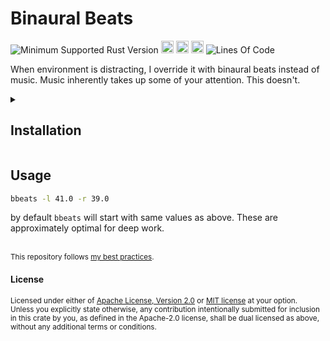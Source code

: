 # Binaural Beats
![Minimum Supported Rust Version](https://img.shields.io/badge/nightly-1.83+-ab6000.svg)
[<img alt="crates.io" src="https://img.shields.io/crates/v/bbeats.svg?color=fc8d62&logo=rust" height="20" style=flat-square>](https://crates.io/crates/bbeats)
[<img alt="docs.rs" src="https://img.shields.io/badge/docs.rs-66c2a5?style=for-the-badge&labelColor=555555&logo=docs.rs&style=flat-square" height="20">](https://docs.rs/bbeats)
[<img alt="build status" src="https://img.shields.io/github/actions/workflow/status/valeratrades/bbeats/ci.yml?branch=master&style=for-the-badge&style=flat-square" height="20">](https://github.com/valeratrades/bbeats/actions?query=branch%3Amaster) <!--NB: Won't find it if repo is private-->
![Lines Of Code](https://img.shields.io/badge/LoC-147-lightblue)

When environment is distracting, I override it with binaural beats instead of music. Music inherently takes up some of your attention. This doesn't.

<!-- markdownlint-disable -->
<details>
  <summary>
    <h2>Installation</h2>
  </summary>
```sh
cargo install bbeats 
```
</details>
<!-- markdownlint-restore -->

## Usage
```sh
bbeats -l 41.0 -r 39.0
```
by default `bbeats` will start with same values as above. These are approximately optimal for deep work.

<br>

<sup>
This repository follows <a href="https://github.com/valeratrades/.github/tree/master/best_practices">my best practices</a>.
</sup>

#### License

<sup>
Licensed under either of <a href="LICENSE-APACHE">Apache License, Version
2.0</a> or <a href="LICENSE-MIT">MIT license</a> at your option.
</sup>

<br>

<sub>
Unless you explicitly state otherwise, any contribution intentionally submitted
for inclusion in this crate by you, as defined in the Apache-2.0 license, shall
be dual licensed as above, without any additional terms or conditions.
</sub>
